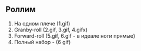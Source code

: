 ## Роллим

1. На одном плече (1.gif)
2. Granby-roll (2.gif, 3.gif, 4.gifх)
3. Forward-roll (5.gif, 6.gif - в идеале ноги прямые)
4. Полный набор - (6 gif)
